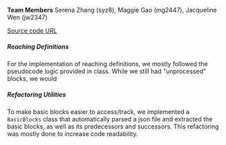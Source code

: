 **Team Members**
Serena Zhang (syz8), Maggie Gao (mg2447), Jacqueline Wen (jw2347)


[Source code URL](https://github.com/Jacqueline-Wen/cs6120-AdvCompilers-Tasks/tree/main/Task4)

##### Reaching Definitions
For the implementation of reaching definitions, we mostly followed the pseudocode logic provided in class. While we still had "unprocessed" blocks, we would 


##### Refactoring Utilities
To make basic blocks easier to access/track, we implemented a `BasicBlocks` class that automatically parsed a json file and extracted the basic blocks, as well as its predecessors and successors. This refactoring was mostly done to increase code readability. 